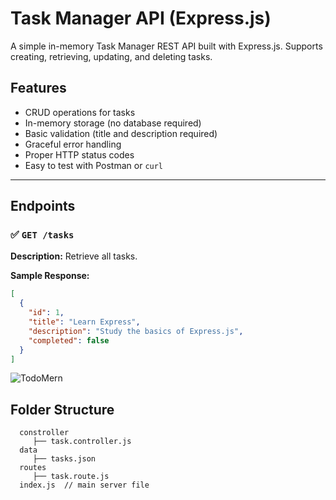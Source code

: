 #  Task Manager API (Express.js)

A simple in-memory Task Manager REST API built with Express.js. Supports creating, retrieving, updating, and deleting tasks.

## Features

- CRUD operations for tasks
- In-memory storage (no database required)
- Basic validation (title and description required)
- Graceful error handling
- Proper HTTP status codes
- Easy to test with Postman or `curl`

---

##  Endpoints

### ✅ `GET /tasks`
**Description:** Retrieve all tasks.

**Sample Response:**
```json
[
  {
    "id": 1,
    "title": "Learn Express",
    "description": "Study the basics of Express.js",
    "completed": false
  }
]

```

![TodoMern](https://github.com/user-attachments/assets/ab7effcf-57d4-47e1-ac1f-7669172047af)

## Folder Structure
```folder
  constroller
     ├── task.controller.js
  data
     ├── tasks.json
  routes
     ├── task.route.js
  index.js  // main server file                 
```
